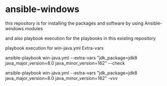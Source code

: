 # ansible-windows
this repository is for installing the packages  and software by using Ansible-windows modules

and also playbook execution for the playbooks in this existing repository

playbook execution for win-java.yml Extra-vars 

ansible-playbook win-java.yml --extra-vars "jdk_package=jdk8 java_major_version=8.0 java_minor_version=162" --check

ansible-playbook win-java.yml --extra-vars "jdk_package=jdk8 java_major_version=8.0 java_minor_version=162" -vvv
